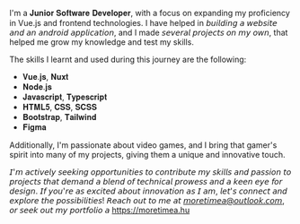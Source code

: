 I'm a 𝐉𝐮𝐧𝐢𝐨𝐫 𝐒𝐨𝐟𝐭𝐰𝐚𝐫𝐞 𝐃𝐞𝐯𝐞𝐥𝐨𝐩𝐞𝐫, with a focus on expanding my proficiency in Vue.js and frontend technologies. I have helped in 𝘣𝘶𝘪𝘭𝘥𝘪𝘯𝘨 𝘢 𝘸𝘦𝘣𝘴𝘪𝘵𝘦 𝘢𝘯𝘥 𝘢𝘯 𝘢𝘯𝘥𝘳𝘰𝘪𝘥 𝘢𝘱𝘱𝘭𝘪𝘤𝘢𝘵𝘪𝘰𝘯, and I made 𝘴𝘦𝘷𝘦𝘳𝘢𝘭 𝘱𝘳𝘰𝘫𝘦𝘤𝘵𝘴 𝘰𝘯 𝘮𝘺 𝘰𝘸𝘯, that helped me grow my knowledge and test my skills.

The skills I learnt and used during this journey are the following:

- 𝐕𝐮𝐞.𝐣𝐬, 𝐍𝐮𝐱𝐭 
- 𝐍𝐨𝐝𝐞.𝐣𝐬 
- 𝐉𝐚𝐯𝐚𝐬𝐜𝐫𝐢𝐩𝐭, 𝐓𝐲𝐩𝐞𝐬𝐜𝐫𝐢𝐩𝐭 
- 𝐇𝐓𝐌𝐋𝟓, 𝐂𝐒𝐒, 𝐒𝐂𝐒𝐒 
- 𝐁𝐨𝐨𝐭𝐬𝐭𝐫𝐚𝐩, 𝐓𝐚𝐢𝐥𝐰𝐢𝐧𝐝 
- 𝐅𝐢𝐠𝐦𝐚
 
Additionally, I'm passionate about video games, and I bring that gamer's spirit into many of my projects, giving them a unique and innovative touch.

𝘐'𝘮 𝘢𝘤𝘵𝘪𝘷𝘦𝘭𝘺 𝘴𝘦𝘦𝘬𝘪𝘯𝘨 𝘰𝘱𝘱𝘰𝘳𝘵𝘶𝘯𝘪𝘵𝘪𝘦𝘴 𝘵𝘰 𝘤𝘰𝘯𝘵𝘳𝘪𝘣𝘶𝘵𝘦 𝘮𝘺 𝘴𝘬𝘪𝘭𝘭𝘴 𝘢𝘯𝘥 𝘱𝘢𝘴𝘴𝘪𝘰𝘯 𝘵𝘰 𝘱𝘳𝘰𝘫𝘦𝘤𝘵𝘴 𝘵𝘩𝘢𝘵 𝘥𝘦𝘮𝘢𝘯𝘥 𝘢 𝘣𝘭𝘦𝘯𝘥 𝘰𝘧 𝘵𝘦𝘤𝘩𝘯𝘪𝘤𝘢𝘭 𝘱𝘳𝘰𝘸𝘦𝘴𝘴 𝘢𝘯𝘥 𝘢 𝘬𝘦𝘦𝘯 𝘦𝘺𝘦 𝘧𝘰𝘳 𝘥𝘦𝘴𝘪𝘨𝘯. 𝘐𝘧 𝘺𝘰𝘶'𝘳𝘦 𝘢𝘴 𝘦𝘹𝘤𝘪𝘵𝘦𝘥 𝘢𝘣𝘰𝘶𝘵 𝘪𝘯𝘯𝘰𝘷𝘢𝘵𝘪𝘰𝘯 𝘢𝘴 𝘐 𝘢𝘮, 𝘭𝘦𝘵'𝘴 𝘤𝘰𝘯𝘯𝘦𝘤𝘵 𝘢𝘯𝘥 𝘦𝘹𝘱𝘭𝘰𝘳𝘦 𝘵𝘩𝘦 𝘱𝘰𝘴𝘴𝘪𝘣𝘪𝘭𝘪𝘵𝘪𝘦𝘴! 𝘙𝘦𝘢𝘤𝘩 𝘰𝘶𝘵 𝘵𝘰 𝘮𝘦 𝘢𝘵 𝘮𝘰𝘳𝘦𝘵𝘪𝘮𝘦𝘢@𝘰𝘶𝘵𝘭𝘰𝘰𝘬.𝘤𝘰𝘮, 𝘰𝘳 𝘴𝘦𝘦𝘬 𝘰𝘶𝘵 𝘮𝘺 𝘱𝘰𝘳𝘵𝘧𝘰𝘭𝘪𝘰 𝘢 https://moretimea.hu
